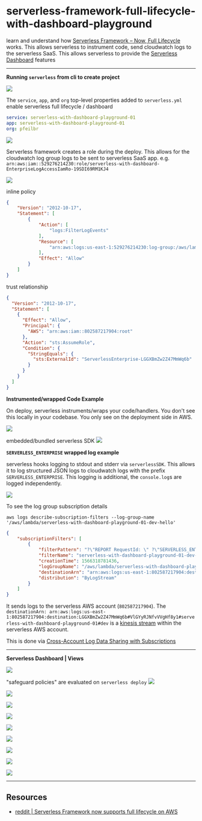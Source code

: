 
# serverless-framework-full-lifecycle-with-dashboard-playground

learn and understand how [Serverless Framework – Now, Full Lifecycle](https://serverless.com/blog/serverless-now-full-lifecycle/) works.  This allows serverless to instrument code, send cloudwatch logs to the serverless SaaS.  This allows serverless to provide the [Serverless Dashboard](https://serverless.com/framework/docs/dashboard/) features

---

**Running `serverless` from cli to create project**

![](https://www.evernote.com/l/AAGMIc4-FIJCSZXUtSiZZqr-jnavut4x_A0B/image.png)

The `service`, `app`, and `org` top-level properties added to `serverless.yml` enable serverless full lifecycle / dashboard

```yaml
service: serverless-with-dashboard-playground-01
app: serverless-with-dashboard-playground-01
org: pfeilbr
```

![](https://www.evernote.com/l/AAH9J_9FRfFGH7uiu2JonnyeBowUC_-cU0kB/image.png)

Serverless framework creates a role during the deploy. This allows for the cloudwatch log group logs to be sent to serverless SaaS app.  e.g. `arn:aws:iam::529276214230:role/serverless-with-dashboard-EnterpriseLogAccessIamRo-19SDI69RM1KJ4`

![](https://www.evernote.com/l/AAFnznpUKxhHjIXCHwFwzUcmYXBdiLCgln0B/image.png)

inline policy
```json
{
    "Version": "2012-10-17",
    "Statement": [
        {
            "Action": [
                "logs:FilterLogEvents"
            ],
            "Resource": [
                "arn:aws:logs:us-east-1:529276214230:log-group:/aws/lambda/serverless-with-dashboard-playground-01-dev-hello:*"
            ],
            "Effect": "Allow"
        }
    ]
}
```

trust relationship
```json
{
  "Version": "2012-10-17",
  "Statement": [
    {
      "Effect": "Allow",
      "Principal": {
        "AWS": "arn:aws:iam::802587217904:root"
      },
      "Action": "sts:AssumeRole",
      "Condition": {
        "StringEquals": {
          "sts:ExternalId": "ServerlessEnterprise-LGGXBmZw2Z47MmWq6b"
        }
      }
    }
  ]
}
```

**Instrumented/wrapped Code Example**

On deploy, serverless instruments/wraps your code/handlers.  You don't see this locally in your codebase.  You only see on the deployment side in AWS.

![](https://www.evernote.com/l/AAHPyNZCdhlEwbjGnpVNd1Qr8IiEHLdfRB4B/image.png)

embedded/bundled serverless SDK
![](https://www.evernote.com/l/AAEWGJxVG6BCFY7nuiFMRRdiEeBOaC-ACjoB/image.png)


**`SERVERLESS_ENTERPRISE` wrapped log example**

serverless hooks logging to stdout and stderr via `serverlessSDK`.  This allows it to log structured JSON logs to cloudwatch logs with the prefix `SERVERLESS_ENTERPRISE`.  This logging is additional, the `console.log`s are logged independently.

![](https://www.evernote.com/l/AAGXImGSXy5ATKrP5-qDPHT3RMs7OfMMj9wB/image.png)

To see the log group subscription details

`aws logs describe-subscription-filters --log-group-name '/aws/lambda/serverless-with-dashboard-playground-01-dev-hello'`

```json
{
    "subscriptionFilters": [
        {
            "filterPattern": "?\"REPORT RequestId: \" ?\"SERVERLESS_ENTERPRISE\"",
            "filterName": "serverless-with-dashboard-playground-01-dev-CloudWatchLogsSubscriptionFilterHelloLogGroup-1SAKWRFMW5JHE",
            "creationTime": 1566318781436,
            "logGroupName": "/aws/lambda/serverless-with-dashboard-playground-01-dev-hello",
            "destinationArn": "arn:aws:logs:us-east-1:802587217904:destination:LGGXBmZw2Z47MmWq6b#VlGYyRJNfvVVgHf8y1#serverless-with-dashboard-playground-01#dev",
            "distribution": "ByLogStream"
        }
    ]
}
```

It sends logs to the serverless AWS account (`802587217904`).  The `destinationArn: arn:aws:logs:us-east-1:802587217904:destination:LGGXBmZw2Z47MmWq6b#VlGYyRJNfvVVgHf8y1#serverless-with-dashboard-playground-01#dev` is a [kinesis stream](https://docs.aws.amazon.com/AmazonCloudWatch/latest/logs/CreateDestination.html) within the serverless AWS account.

This is done via [Cross-Account Log Data Sharing with Subscriptions](https://docs.aws.amazon.com/AmazonCloudWatch/latest/logs/CrossAccountSubscriptions.html)

---

**Serverless Dashboard | Views**

![](https://www.evernote.com/l/AAGYJOJTHApN_JpkCV9-zdcb715b6wEMRboB/image.png)

"safeguard policies" are evaluated on `serverless deploy`
![](https://www.evernote.com/l/AAHh34xEDRZPMZvdU3OB9gTRjZGuTcfWavsB/image.png)

![](https://www.evernote.com/l/AAHPvh8KYGtDzp-FJpeJJkD9YQMDlMoV_ZkB/image.png)

![](https://www.evernote.com/l/AAEQi7li2WpL-4bLb1_Ot_Gu582YPZrYh5oB/image.png)

![](https://www.evernote.com/l/AAFGw-o8o3VJP5LHwE3xALCQtHh-0MvopoYB/image.png)

![](https://www.evernote.com/l/AAHb32bKNhNB47q-tjd9FcBhpH4x0q0TXwMB/image.png)

![](https://www.evernote.com/l/AAHv-DCGUmxCG6nBhHqcJWf7WY15kUwoX8cB/image.png)

![](https://www.evernote.com/l/AAFSDTovX61GYqcknC4dRdTFafjVuAvuWFIB/image.png)

![](https://www.evernote.com/l/AAGF3ML-wkFM1bPRMMGiUtvsKzXxGmI1E3gB/image.png)

![](https://www.evernote.com/l/AAHY5jTZcXpLPJJwKhIsKWgRblpvrmHgXlsB/image.png)

---

## Resources

* [reddit | Serverless Framework now supports full lifecycle on AWS](https://www.reddit.com/r/aws/comments/cghxro/serverless_framework_now_supports_full_lifecycle/)